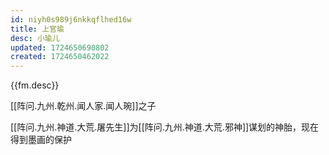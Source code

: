 ```yaml
---
id: niyh0s989j6nkkqflhed16w
title: 上官瑜
desc: 小瑜儿
updated: 1724650690802
created: 1724650462022
---
```


{{fm.desc}}

[[阵问.九州.乾州.闻人家.闻人琬]]之子

[[阵问.九州.神道.大荒.屠先生]]为[[阵问.九州.神道.大荒.邪神]]谋划的神胎，现在得到墨画的保护
